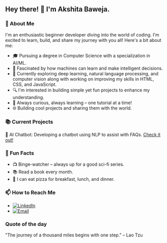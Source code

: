 ## Hey there! 👋 I'm Akshita Baweja.

### 🌟 About Me
I'm an enthusiastic beginner developer diving into the world of coding. I'm excited to learn, build, and share my journey with you all! Here's a bit about me:

- 🎓 Pursuing a degree in Computer Science with a specialization in AI/ML.
- 🤖 Fascinated by how machines can learn and make intelligent decisions.
- 🌱 Currently exploring deep learning, natural language processing, and computer vision along with working on improving my skills in HTML, CSS, and JavaScript.
- 🔍 I'm interested in building simple yet fun projects to enhance my understanding.
- 🧠 Always curious, always learning – one tutorial at a time!
- 🌐 Building cool projects and sharing them with the world.

### 📚 Current Projects
🤖 AI Chatbot: Developing a chatbot using NLP to assist with FAQs. [Check it out!](https://github.com/Akshitaa05/Chatbot)

### 🌈 Fun Facts
- 📺 Binge-watcher – always up for a good sci-fi series.
- 📚 Read a book every month.
- 🍕 I can eat pizza for breakfast, lunch, and dinner.

### 📫 How to Reach Me
- [![LinkedIn](https://img.shields.io/badge/LinkedIn-0077B5?style=for-the-badge&logo=linkedin&logoColor=white)](https://www.linkedin.com/in/akshita-baweja-76a320251?utm_source=share&utm_campaign=share_via&utm_content=profile&utm_medium=android_app)
- [![Email](https://img.shields.io/badge/Email-D14836?style=for-the-badge&logo=gmail&logoColor=white)](akshitabaweja567@gmail.com)

### Quote of the day
"The journey of a thousand miles begins with one step." – Lao Tzu

